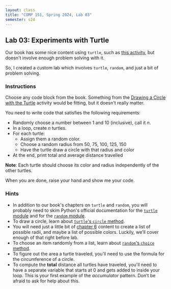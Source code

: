 ```yaml
---
layout: class
title: "COMP 151, Spring 2024, Lab 03"
semester: s24
---
```


## Lab 03: Experiments with Turtle

Our book has some nice content using `turtle`, such as [this
activity](https://runestone.academy/ns/books/published/monmouth-comp151-spring23/Projects/drawing_a_circle.html#drawing-a-circle),
but doesn't involve enough problem solving with it.

So, I created a custom lab which involves `turtle`, `random`, and just
a bit of problem solving.

### Instructions

Choose any code block from the book. Something from the [Drawing a
Circle with the
Turtle](https://runestone.academy/ns/books/published/monmouth-comp151-spring23/Projects/drawing_a_circle.html#drawing-a-circle)
activity would be fitting, but it doesn't really matter.

You need to write code that satisfies the following requirements:

- Randomly choose a number between 1 and 10 (inclusive), call it $n$.
- In a loop, create $n$ turtles.
- For each turtle:
  - Assign them a random color.
  - Choose a random radius from 50, 75, 100, 125, 150
  - Have the turtle draw a circle with that radius and color
- At the end, print total and average distance travelled 

**Note**: Each turtle should choose its color and radius independently
of the other turtles.

When you are done, raise your hand and show me your code.

### Hints

- In addition to our book's chapters on `turtle` and `random`, you
  will probably need to skim Python's official documentation for the
  [`turtle` module](https://docs.python.org/3/library/turtle.html) and
  for the [`random`
  module](https://docs.python.org/3/library/random.html).
- To draw a circle, learn about [`turtle`'s `circle`
  method](https://docs.python.org/3/library/turtle.html#turtle.circle).
- You will need just a little bit of [chapter
  6](https://runestone.academy/ns/books/published/monmouth-comp151-spring23/Sequences/toctree.html)
  content to create a list of possible radii, and maybe a list of
  possible colors. Luckily, we'll cover enough of that right before
  lab.
- To choose an item randomly from a list, learn about [`random`'s
  `choice`
  method](https://docs.python.org/3/library/random.html#random.choice).
- To figure out the area a turtle traveled, you'll need to use the
  formula for the circumference of a circle.
- To compute the **total** distance all turtles have traveled, you'll
  need to have a separate variable that starts at 0 and gets added to
  inside your loop. This is your first example of the *accumulator*
  pattern. Don't be afraid to ask for help about this.


